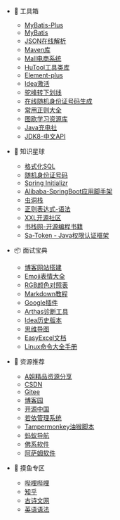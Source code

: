 * 🧰 工具箱

  * [MyBatis-Plus](https://baomidou.com/)
  * [MyBatis](https://mybatis.org/mybatis-3/zh/index.html)
  * [JSON在线解析](https://www.sojson.com/)
  * [Maven库](https://mvnrepository.com/)
  * [Mall电商系统](http://www.macrozheng.com/#/)
  * [HuTool工具类库](https://www.hutool.cn/)
  * [Element-plus](https://element-plus.gitee.io/zh-CN/)
  * [Idea激活](https://www.jiweichengzhu.com/)
  * [驼峰转下划线](https://www.bejson.com/convert/camel_underscore/)
  * [在线随机身份证号码生成](http://sfz.uzuzuz.com/)
  * [常用正则大全](https://any86.github.io/any-rule/)
  * [图欧学习资源库](https://tuostudy.com/)
  * [Java充电社](http://itsoku.com/)
  * [JDK8-中文API](https://www.matools.com/api/java8)

* 💼 知识星球

  * [格式化SQL](https://tool.oschina.net/codeformat/sql)
  * [随机身份证号码](http://www.chineseidcard.com/?region=110101&birthday=19590307&sex=1&num=5&r=48)
  * [Spring Initializr](https://start.spring.io/)
  * [Alibaba-SpringBoot应用脚手架](https://start.aliyun.com/bootstrap.html?spm=a2ck6.14145464.0.0.4e907f23OgTtcD)
  * [虫洞栈](https://bugstack.cn/)
  * [正则表达式-语法](https://www.runoob.com/regexp/regexp-syntax.html)
  * [XXL开源社区](https://www.xuxueli.com/blog/)
  * [书栈网-开源编程书籍](https://www.bookstack.cn/)
  * [Sa-Token - Java权限认证框架](https://sa-token.cc/doc.html#/)
  
* 📦 面试宝典
  
  * [博客网站搭建](https://docsify.js.org/#/)
  * [Emoji表情大全](https://emojixd.com/)
  * [RGB颜色对照表](https://tool.oschina.net/commons?type=3)
  * [Markdown教程](https://www.runoob.com/markdown/md-tutorial.html)
  * [Google插件](https://www.crx4chrome.com/)
  * [Arthas诊断工具](https://arthas.aliyun.com/doc/index.html)
  * [Idea历史版本](https://www.jetbrains.com/idea/download/other.html)
  * [思维导图](https://www.processon.com/)
  * [EasyExcel文档](https://easyexcel.opensource.alibaba.com/)
  * [Linux命令大全手册](https://www.linuxcool.com/)

* 📖 资源推荐
  * [A姐精品资源分享](https://www.ahhhhfs.com/)
  * [CSDN](https://www.csdn.net/)
  * [Gitee](https://gitee.com/dashboard)
  * [博客园](https://www.cnblogs.com/)
  * [开源中国](https://www.oschina.net/)
  * [若依管理系统](http://www.ruoyi.vip/)
  * [Tampermonkey油猴脚本](https://www.tampermonkey.net/)
  * [蚂蚁导航](https://www.mayidh.net/)
  * [佛系软件](https://foxirj.com/)
  * [阿萨姆软件](https://www.sssam.com/)

* 🐋 摸鱼专区
  * [哔哩哔哩](https://www.bilibili.com/)
  * [知乎](https://www.zhihu.com/)
  * [古诗文网](https://www.gushiwen.cn/)
  * [英语语法](https://hzpt-inet-club.github.io/english-note/guide/grammar.html)
